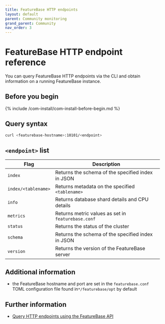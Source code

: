 ```yaml
---
title: FeatureBase HTTP endpoints
layout: default
parent: Community monitoring
grand_parent: Community
nav_order: 3
---
```


# FeatureBase HTTP endpoint reference

You can query FeatureBase HTTP endpoints via the CLI and obtain information on a running FeatureBase instance.

## Before you begin

{% include /com-install/com-install-before-begin.md %}

## Query syntax

```sh
curl <featurebase-hostname>:10101/<endpoint>
```

## `<endpoint>` list

| Flag | Description |
|---|---|
| `index` | Returns the schema of the specified index in JSON |
| `index/<tablename>` | Returns metadata on the specified `<tablename>` |
| `info` | Returns database shard details and CPU details |
| `metrics` | Returns metric values as set in `featurebase.conf` |
| `status` | Returns the status of the cluster |
| `schema` | Returns the schema of the specified index in JSON |
| `version` | Returns the version of the FeatureBase server |

## Additional information

* the FeatureBase hostname and port are set in the `featurebase.conf` TOML configuration file found in`*/featurebase/opt` by default

## Further information

* [Query HTTP endpoints using the FeatureBase API](/docs/community/com-api/old-http-endpoint)

